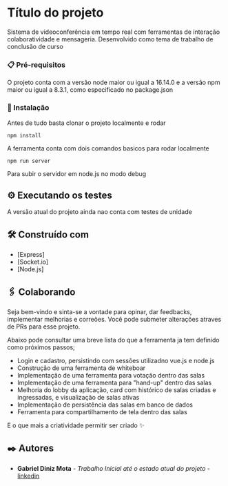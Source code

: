 # Título do projeto

Sistema de videoconferência em tempo real com ferramentas de interação colaboratividade e mensageria. Desenvolvido como tema de trabalho de conclusão de curso

### 📋 Pré-requisitos

O projeto conta com a versão node maior ou igual a 16.14.0 e a versão npm maior ou igual a 8.3.1, como especificado no package.json

### 🔧 Instalação

Antes de tudo basta clonar o projeto localmente e rodar

```
npm install
```

A ferramenta conta com dois comandos basicos para rodar localmente

```
npm run server
```

Para subir o servidor em node.js no modo debug

## ⚙️ Executando os testes

A versão atual do projeto ainda nao conta com testes de unidade

## 🛠️ Construído com

- [Express]
- [Socket.io]
- [Node.js]

## 🖇️ Colaborando

Seja bem-vindo e sinta-se a vontade para opinar, dar feedbacks, implementar melhorias e correões.
Você pode submeter alterações atraves de PRs para esse projeto.

Abaixo pode consultar uma breve lista do que a ferramenta ja tem definido como próximos passos;

- Login e cadastro, persistindo com sessões utilizadno vue.js e node.js
- Construção de uma ferramenta de whiteboar
- Implementação de uma ferramenta para votação dentro das salas
- Implementação de uma ferramenta para "hand-up" dentro das salas
- Melhoria do lobby da aplicação, card com histórico de salas criadas e ingressadas, e visualização de salas ativas
- Implementação de persistência das salas em banco de dados
- Ferramenta para compartilhamento de tela dentro das salas

E o que mais a criatividade permitir ser criado ✨

## ✒️ Autores

- **Gabriel Diniz Mota** - _Trabalho Inicial até o estado atual do projeto_ - [linkedin](https://github.com/linkParaPerfil)

<!-- ## 📄 Licença

Este projeto está sob a licença (sua licença) - veja o arquivo [LICENSE.md](https://github.com/usuario/projeto/licenca) para detalhes. -->

<!-- ## 🎁 Expressões de gratidão

- Conte a outras pessoas sobre este projeto 📢;
- Convide alguém da equipe para uma cerveja 🍺;
- Um agradecimento publicamente 🫂;
- etc.

--- -->
